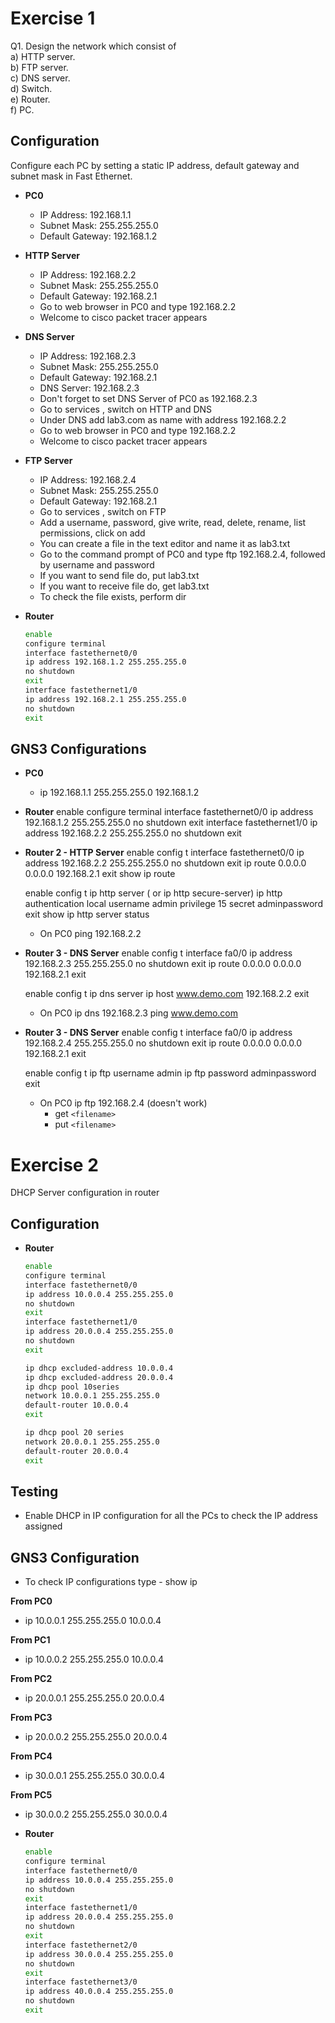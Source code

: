 # Exercise 1

Q1. Design the network which consist of   
a) HTTP server.   
b) FTP server.   
c) DNS server.   
d) Switch.   
e) Router.   
f) PC.  

## Configuration

Configure each PC by setting a static IP address, default gateway and subnet mask in Fast Ethernet.

- **PC0**
  - IP Address: 192.168.1.1
  - Subnet Mask: 255.255.255.0
  - Default Gateway:  192.168.1.2

- **HTTP Server**
  - IP Address: 192.168.2.2
  - Subnet Mask: 255.255.255.0
  - Default Gateway:  192.168.2.1
  - Go to web browser in PC0 and type 192.168.2.2
  - Welcome to cisco packet tracer appears

- **DNS Server**
  - IP Address: 192.168.2.3
  - Subnet Mask: 255.255.255.0
  - Default Gateway:  192.168.2.1
  - DNS Server: 192.168.2.3
  - Don't forget to set DNS Server of PC0 as 192.168.2.3
  - Go to services , switch on HTTP and DNS
  - Under DNS add lab3.com as name with address 192.168.2.2
  - Go to web browser in PC0 and type 192.168.2.2
  - Welcome to cisco packet tracer appears

- **FTP Server**
  - IP Address: 192.168.2.4
  - Subnet Mask: 255.255.255.0
  - Default Gateway:  192.168.2.1
  - Go to services , switch on FTP
  - Add a username, password, give write, read, delete, rename, list permissions, click on add
  - You can create a file in the text editor and name it as lab3.txt
  - Go to the command prompt of PC0 and type ftp 192.168.2.4, followed by username and password
  - If you want to send file do,  put lab3.txt
  - If you want to receive file do,  get lab3.txt
  - To check the file exists, perform dir

- **Router**
  ```bash
  enable
  configure terminal
  interface fastethernet0/0
  ip address 192.168.1.2 255.255.255.0
  no shutdown
  exit
  interface fastethernet1/0
  ip address 192.168.2.1 255.255.255.0
  no shutdown
  exit
  
## GNS3 Configurations
- **PC0**
  - ip 192.168.1.1 255.255.255.0 192.168.1.2

- **Router**
  enable
  configure terminal
  interface fastethernet0/0
  ip address 192.168.1.2 255.255.255.0
  no shutdown
  exit
  interface fastethernet1/0
  ip address 192.168.2.2 255.255.255.0
  no shutdown
  exit

- **Router 2 - HTTP Server**
  enable
  config t
  interface fastethernet0/0
  ip address 192.168.2.2 255.255.255.0
  no shutdown
  exit
  ip route 0.0.0.0 0.0.0.0 192.168.2.1
  exit
  show ip route

  enable
  config t
  ip http server  ( or ip http secure-server)
  ip http authentication local
  username admin privilege 15 secret adminpassword
  exit
  show ip http server status

  - On PC0 ping 192.168.2.2

- **Router 3 - DNS Server**
  enable
  config t
  interface fa0/0 
  ip address 192.168.2.3 255.255.255.0
  no shutdown
  exit
  ip route 0.0.0.0 0.0.0.0 192.168.2.1
  exit

  enable
  config t
  ip dns server
  ip host www.demo.com 192.168.2.2
  exit

  - On PC0 ip dns 192.168.2.3
    ping www.demo.com

- **Router 3 - DNS Server**
  enable
  config t
  interface fa0/0 
  ip address 192.168.2.4 255.255.255.0
  no shutdown
  exit
  ip route 0.0.0.0 0.0.0.0 192.168.2.1
  exit

  enable
  config t
  ip ftp username admin
  ip ftp password adminpassword
  exit

  - On PC0 ip ftp 192.168.2.4 (doesn't work)
    - get `<filename>`
    - put `<filename>`

# Exercise 2
DHCP Server configuration in router

## Configuration

- **Router**
  ```bash
  enable
  configure terminal
  interface fastethernet0/0
  ip address 10.0.0.4 255.255.255.0
  no shutdown
  exit
  interface fastethernet1/0
  ip address 20.0.0.4 255.255.255.0
  no shutdown
  exit

  ip dhcp excluded-address 10.0.0.4
  ip dhcp excluded-address 20.0.0.4
  ip dhcp pool 10series
  network 10.0.0.1 255.255.255.0
  default-router 10.0.0.4
  exit

  ip dhcp pool 20 series
  network 20.0.0.1 255.255.255.0 
  default-router 20.0.0.4
  exit
  
## Testing
- Enable DHCP in IP configuration for all the PCs to check the IP address assigned 

## GNS3 Configuration

- To check IP configurations type - show ip

**From PC0**
- ip 10.0.0.1 255.255.255.0 10.0.0.4

**From PC1**
- ip 10.0.0.2 255.255.255.0 10.0.0.4

**From PC2**
- ip 20.0.0.1 255.255.255.0 20.0.0.4

**From PC3**
- ip 20.0.0.2 255.255.255.0 20.0.0.4

**From PC4**
- ip 30.0.0.1 255.255.255.0 30.0.0.4

**From PC5**
- ip 30.0.0.2 255.255.255.0 30.0.0.4

- **Router**
  ```bash
  enable
  configure terminal
  interface fastethernet0/0
  ip address 10.0.0.4 255.255.255.0
  no shutdown
  exit
  interface fastethernet1/0
  ip address 20.0.0.4 255.255.255.0
  no shutdown
  exit
  interface fastethernet2/0
  ip address 30.0.0.4 255.255.255.0
  no shutdown
  exit
  interface fastethernet3/0
  ip address 40.0.0.4 255.255.255.0
  no shutdown
  exit